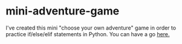 # mini-adventure-game
I've created this mini "choose your own adventure" game in order to practice if/else/elif statements in Python. 
You can have a go [here.](https://replit.com/@clnksr/treasure-island-game?v=1)
